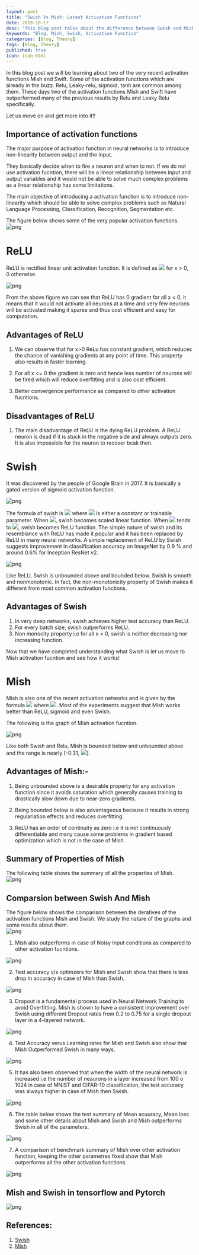 ```yaml
---
layout: post
title: "Swish Vs Mish: Latest Activation Functions"
date: 2019-10-17
desc: "This blog post talks about the difference between Swish and Mish Activation Functions."
keywords: "Blog, Mish, Swish, Activation Function"
categories: [Blog, Theory]
tags: [Blog, Theory]
published: true
icon: icon-html
---
```



In this blog post we will be learning about two of the very recent activation functions Mish and Swift. Some of the activation functions which are already in the buzz. Relu, Leaky-relu, sigmoid, tanh are common among them. These days two of the activation functions Mish and Swift have outperformed many of the previous results by Relu and Leaky Relu specifically.

Let us move on and get more into it!!

## Importance of activation functions

The major purpose of activation function in neural networks is to introduce non-linearity between output and the input.

They basically decide when to fire a neuron and when to not. If we do not use activation fucntion, there will be a linear relationship between input and output variables and it would not be able to solve much complex problems as a linear relationship has some limitations.

The main objective of introducing a activation function is to introduce non-linearity which should be able to solve complex problems such as Natural Language Processing, Classification, Recognition, Segmentation etc. 

The figure below shows some of the very popular activation functions.  
![png](https://raw.githubusercontent.com/krutikabapat/krutikabapat.github.io/master/assets/activation.png)

# ReLU

ReLU is rectified linear unit activation function. It is defined as <img src="https://latex.codecogs.com/gif.latex?f(x) = max(x,0) "/> for x > 0, 0 otherwise.

![png](https://raw.githubusercontent.com/krutikabapat/krutikabapat.github.io/master/assets/ReLU.png)


From the above figure we can see that ReLU has 0 gradient for all x < 0, it means that it would not activate all neurons at a time and very few neurons will be activated making it sparse and thus cost efficient and easy for computation.

## Advantages of ReLU

1. We can observe that for x>0 ReLu has constant gradient, which reduces the chance of vanishing gradients at any point of time. This property also results in faster learning.

2. For all x <= 0 the gradient is zero and hence less number of neurons will be fired which will reduce overfitting and is also cost efficient.

3. Better convergence performance as compared to other activation fucntions.

## Disadvantages of ReLU

1. The main disadvantage of ReLU is the dying ReLU problem. A ReLU neuron is dead if it is stuck in the negative side and always outputs zero. It is also impossible for the neuron to recover bcak then.


# Swish

It was discovered by the people of Google Brain in 2017. It is basically a gated version of sigmoid activation function.

![png](https://raw.githubusercontent.com/krutikabapat/krutikabapat.github.io/master/assets/Swish.png)

The formula of swish is <img src="https://latex.codecogs.com/gif.latex?f(x) = x * \sigma(\beta x)" /> where <img src="https://latex.codecogs.com/gif.latex?\beta" /> is either a constant or trainable parameter. When <img src="https://latex.codecogs.com/gif.latex?\beta = 0" />, swish becomes scaled linear function. When <img src="https://latex.codecogs.com/gif.latex?\beta" /> tends to <img src="https://latex.codecogs.com/gif.latex?\infty" />, swish becomes ReLU function. The simple nature of swish and its resemblance with ReLU has made it popular and it has been replaced by ReLU in many neural networks. A simple replacement of ReLU by Swish suggests improvement in classification accuracy on ImageNet by 0.9 % and around 0.6% for Inception ResNet v2. 

![png](https://raw.githubusercontent.com/krutikabapat/krutikabapat.github.io/master/assets/swish_baseline.png)

Like ReLU, Swish is unbounded above and bounded below. Swish is smooth and nonmonotonic. In fact, the non-monotonicity property of Swish makes it different from most common activation functions.

## Advantages of Swish

1. In very deep networks, swish achieves higher test accuracy than ReLU.
2. For every batch size, swish outperforms ReLU.
3. Non monocity property i.e for all x < 0, swish is neither decreasing nor increasing function.

Now that we have completed understanding what Swish is let us move to Mish activation fucntion and see how it works!

# Mish

Mish is also one of the recent activation networks and is given by the formula <img src="https://latex.codecogs.com/gif.latex?f(x) = x * \tanh(softplus(x))" /> where <img src="https://latex.codecogs.com/gif.latex?softplus(x) = \ln(1+ e^x)" />.	Most of the experiments suggest that Mish works better than ReLU, sigmoid and even Swish.

The following is the graph of Mish activation fucntion.

![png](https://raw.githubusercontent.com/krutikabapat/krutikabapat.github.io/master/assets/Mish.png)

Like both Swish and Relu, Mish is bounded below and unbounded above and the range is nearly [-0.31, <img src="https://latex.codecogs.com/gif.latex?\infty" />). 

## Advantages of Mish:-

1. Being unbounded above is a desirable property for any activation function since it avoids saturation which generally causes training to drastically slow down due to near-zero gradients.

2. Being bounded below is also advantageous because it results in strong regulariation effects and reduces overfitting.

3. ReLU has an order of continuity as zero i.e it is not continuously differentiable and many cause some problems in gradient based optimization which is not in the case of Mish.

## Summary of Properties of Mish

The following table shows the summary of all the properties of Mish.  
![png](https://raw.githubusercontent.com/krutikabapat/krutikabapat.github.io/master/assets/Mish_prop.png)

## Comparsion between Swish And Mish

The figure below shows the comparison between the deratives of the activation functions Mish and Swish. We study the nature of the graphs and some results about them.  
![png](https://raw.githubusercontent.com/krutikabapat/krutikabapat.github.io/master/assets/mish_swish_com.png)

1. Mish also outperforms in case of Noisy Input conditions as compared to other activation fucntions.

![png](https://raw.githubusercontent.com/krutikabapat/krutikabapat.github.io/master/assets/mish_noise.png)

2. Test accuracy v/s optimzers for Mish and Swish show that there is less drop in accuracy in case of Mish than Swish.

![png](https://raw.githubusercontent.com/krutikabapat/krutikabapat.github.io/master/assets/Mish_optimiser.png)

3. Dropout is a fundamental process used in Neural Network Training to avoid Overfitting. Mish is shown to have a consistent improvement over Swish using different Dropout rates from 0.2 to 0.75 for a single dropout layer in a 4-layered network.

![png](https://raw.githubusercontent.com/krutikabapat/krutikabapat.github.io/master/assets/Mish_dropout.png)

4. Test Accuracy verus Learning rates for Mish and Swish also show that Mish Outperformed Swish in many ways.

![png](https://raw.githubusercontent.com/krutikabapat/krutikabapat.github.io/master/assets/Mish_learningrate.png)

5. It has also been observed that when the width of the neural network is increased i.e the number of neaurons in a layer increased from 100 o 1024 in case of MNIST and CIFAR-10 classification, the test accuracy was always higher in case of Mish then Swish.

![png](https://raw.githubusercontent.com/krutikabapat/krutikabapat.github.io/master/assets/Mish_width.png)

6. The table below shows the test summary of Mean acuuracy, Mean loss and some other details abput Mish and Swish and Mish outperforms Swish in all of the parameters.

![png](https://raw.githubusercontent.com/krutikabapat/krutikabapat.github.io/master/assets/statistic.png)

7. A comparison of benchmark summary of Mish over other activation function, keeping the other parametres fixed show that Mish outperforms all the other activation functions.

![png](https://raw.githubusercontent.com/krutikabapat/krutikabapat.github.io/master/assets/benchmark.png)

## Mish and Swish in tensorflow and Pytorch

![png](https://raw.githubusercontent.com/krutikabapat/krutikabapat.github.io/master/assets/pytorch.png)


## References:

1. [Swish](https://arxiv.org/pdf/1908.08681.pdf)
2. [Mish](https://arxiv.org/abs/1710.05941)

